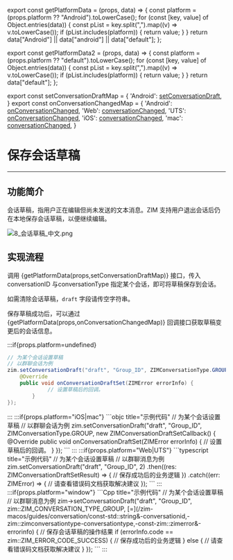 export const getPlatformData = (props, data) => {
    const platform = (props.platform ?? "Android").toLowerCase();
    for (const [key, value] of Object.entries(data)) {
        const pList = key.split(",").map((v) => v.toLowerCase());
        if (pList.includes(platform)) {
            return value;
        }
    }
    return data["Android"] || data["android"] || data["default"];
};

export const getPlatformData2 = (props, data) => {
    const platform = (props.platform ?? "default").toLowerCase();
    for (const [key, value] of Object.entries(data)) {
        const pList = key.split(",").map((v) => v.toLowerCase());
        if (pList.includes(platform)) {
            return value;
        }
    }
    return data["default"];
};

export const setConversationDraftMap = {
  'Android': <a href="@setConversationDraft" target='_blank'>setConversationDraft</a>,
}
export const onConversationChangedMap = {
  'Android': <a href="@onConversationChanged" target='_blank'>onConversationChanged</a>,
  'Web': <a href="@conversationChanged" target='_blank'>conversationChanged</a>,
  'UTS': <a href="@conversationChanged" target='_blank'>onConversationChanged</a>,
  'iOS': <a href="https://doc-zh.zego.im/article/api?doc=zim_API~objective-c_ios~protocol~ZIMEventHandler#zim-conversation-changed" target='_blank'>conversationChanged</a>,
  'mac': <a href="https://doc-zh.zego.im/article/api?doc=zim_API~objective-c_macos~protocol~ZIMEventHandler#zim-conversation-changed" target='_blank'>conversationChanged</a>,
}



# 保存会话草稿

- - -

## 功能简介

会话草稿，指用户正在编辑但尚未发送的文本消息。ZIM 支持用户退出会话后仍在本地保存会话草稿，以便继续编辑。

<Frame width="auto" height="auto">
  <img src="https://media-resource.spreading.io/docuo/workspace740/af061ebc6eaf0f12ae9e7f72235bd04e/030416263e.png" alt="8_会话草稿_中文.png"/>
</Frame>

## 实现流程

调用 {getPlatformData(props,setConversationDraftMap)} 接口，传入 conversationID 与conversationType 指定某个会话，即可将草稿保存到会话。

<Note title="说明">

如需清除会话草稿，`draft` 字段请传空字符串。
</Note>

保存草稿成功后，可以通过 {getPlatformData(props,onConversationChangedMap)} 回调接口获取草稿变更后的会话信息。

:::if{props.platform=undefined}
<CodeGroup>
```java title="示例代码"
// 为某个会话设置草稿
// 以群聊会话为例
zim.setConversationDraft("draft", "Group_ID", ZIMConversationType.GROUP, new ZIMConversationDraftSetCallback() {
    @Override
    public void onConversationDraftSet(ZIMError errorInfo) {
             // 设置草稿后的回调。
        }
});
```
</CodeGroup>
:::
:::if{props.platform="iOS|mac"}
<CodeGroup>
```objc title="示例代码"
// 为某个会话设置草稿
// 以群聊会话为例
zim.setConversationDraft("draft", "Group_ID", ZIMConversationType.GROUP, new ZIMConversationDraftSetCallback() {
    @Override
    public void onConversationDraftSet(ZIMError errorInfo) {
             // 设置草稿后的回调。
        }
});
```
</CodeGroup>
:::
:::if{props.platform="Web|UTS"}
<CodeGroup>
```typescript title="示例代码"
// 为某个会话设置草稿
// 以群聊消息为例
zim.setConversationDraft("draft", "Group_ID", 2)
    .then((res: ZIMConversationDraftSetResult) => {
        // 保存成功后的业务逻辑
    })
    .catch((err: ZIMError) => {
        // 请查看错误码文档获取解决建议
    });
```
</CodeGroup>
:::
:::if{props.platform="window"}
<CodeGroup>
```Cpp title="示例代码"
// 为某个会话设置草稿
// 以群聊消息为例
zim->setConversationDraft("draft", "Group_ID", zim::ZIM_CONVERSATION_TYPE_GROUP, [=](/zim-macos/guides/conversation/const-std::string&-conversationid,-zim::zimconversationtype-conversationtype,-const-zim::zimerror&-errorinfo) {
    // 保存会话草稿的操作结果
    if (errorInfo.code == zim::ZIM_ERROR_CODE_SUCCESS) {
        // 保存成功后的业务逻辑
    } else {
        // 请查看错误码文档获取解决建议
    }
});
```
</CodeGroup>
:::

<Content platform="mac" />